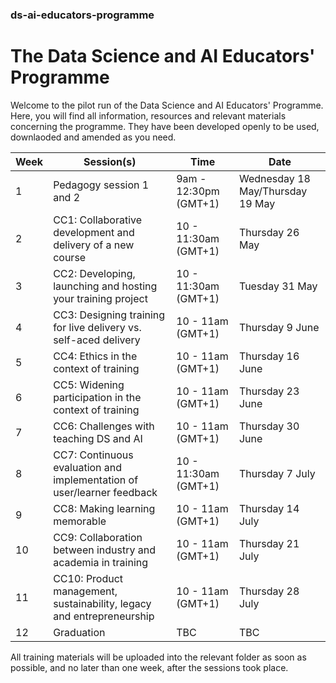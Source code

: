 ### ds-ai-educators-programme
# The Data Science and AI Educators' Programme

Welcome to the pilot run of the Data Science and AI Educators' Programme.
Here, you will find all information, resources and relevant materials concerning the programme. They have been developed openly to be used, downlaoded and amended as you need.

  | Week      | Session(s)                    | Time    |    Date      | 
| ----------- | ------------------------------- | -------------- | -------------- |
 | 1 |  Pedagogy session 1 and 2         | 9am - 12:30pm (GMT+1)   | Wednesday 18 May/Thursday 19 May | Complete
 | 2 |  CC1: Collaborative development and delivery of a new course          | 10 - 11:30am (GMT+1)       | Thursday 26 May    | Complete
 | 3 |  CC2: Developing, launching and hosting your training project             |   10 - 11:30am (GMT+1)       |  Tuesday 31 May  | Complete
 | 4 |  CC3: Designing training for live delivery vs. self-aced delivery       |   10 - 11am (GMT+1)  | Thursday 9 June | Complete
 | 5 |  CC4: Ethics in the context of training              |  10 - 11am (GMT+1)  | Thursday 16 June  | Complete
 | 6 |  CC5: Widening participation in the context of training          | 10 - 11am (GMT+1)    | Thursday 23 June | Complete
 | 7 |  CC6: Challenges with teaching DS and AI              |  10 - 11am (GMT+1)  | Thursday 30 June  | Complete
 | 8 |  CC7: Continuous evaluation and implementation of user/learner feedback         | 10 - 11:30am (GMT+1)    | Thursday 7 July | Complete
 | 9 |  CC8: Making learning memorable         | 10 - 11am (GMT+1)    | Thursday 14 July | Complete
 | 10 |  CC9: Collaboration between industry and academia in training         | 10 - 11am (GMT+1)    | Thursday 21 July | Complete
 | 11 |  CC10: Product management, sustainability, legacy and entrepreneurship         | 10 - 11am (GMT+1)    | Thursday 28 July | Complete
 | 12 |  Graduation         | TBC    | TBC | Complete
 
 All training materials will be uploaded into the relevant folder as soon as possible, and no later than one week, after the sessions took place.
